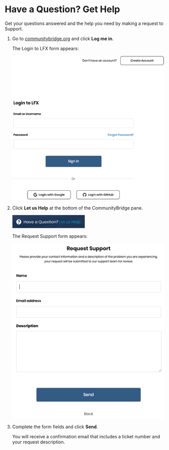 # Have a Question? Get Help
Get your questions answered and the help you need by making a request to Support.

1. Go to [communitybridge.org](https://communitybridge.org/) and click **Log me in**.

   The Login to LFX form appears:

   ![Login to LFX](imgs/lfx-login-to-lfx.png)

1. Click **Let us Help** at the bottom of the CommunityBridge pane.

   ![Let us Help](imgs/lfx-Let-us-help-link.png)

   The Request Support form appears:

   ![Request Support](imgs/lfx-request-support.png)

1. Complete the form fields and click **Send**.

   You will receive a confirmation email that includes a ticket number and your request description.
